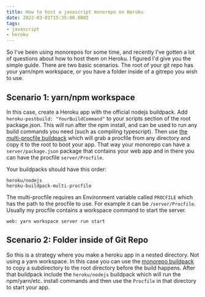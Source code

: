 ```yaml
---
title: How to host a javascript monorepo on Heroku
date: 2022-03-01T15:35:00.000Z
tags:
- javascript
- heroku
---
```


So I've been using monorepos for some time, and recently I've gotten a lot of questions about how to host them on Heroku. I figured I'd give you the simple guide. There are two basic scenarios. The root of your git repo has your yarn/npm workspace, or you have a folder inside of a gitrepo you wish to use. 

<!-- more -->

## Scenario 1: yarn/npm workspace

In this case, create a Heroku app with the official nodejs buildpack. Add `heroku-postbuild: "YourBuildCommand"` to your scripts section of the root package.json. This will run after the npm install, and can be used to run any build commands you need (such as compiling typescript). Then use [the multi-procfile buildpack](https://github.com/heroku/heroku-buildpack-multi-procfile) which will grab a procfile from any directory and copy it to the root to boot your app. That way your monorepo can have a `server/package.json` package that contains your web app and in there you can have the procfile `server/Procfile`.

Your buildpacks should have this order:

```
heroku/nodejs
heroku-buildpack-multi-procfile
```

The multi-procfile requires an Environment variable called `PROCFILE` which has the path to the procfile to use. For example it can be `/server/Procfile`. Usually my procfile contains a workspace command to start the server.

```
web: yarn workspace server run start

```

## Scenario 2: Folder inside of Git Repo

So this is a strategy where you make a heroku app in a nested directory. Not using a yarn workspace. In this case you can use the [monorepo buildpack](https://github.com/lstoll/heroku-buildpack-monorepo) to copy a subdirectory to the root directory before the build happens. After that buildpack include the `heroku/nodejs` buildpack which will run the npm/yarn/etc. install commands and then use the `Procfile` in that directory to start your app.


